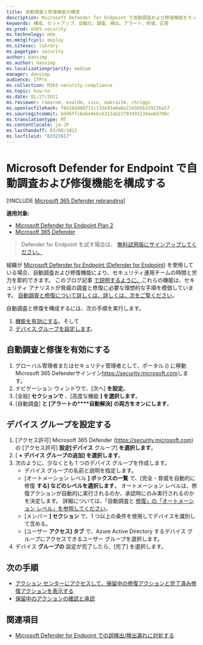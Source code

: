 ```yaml
---
title: 自動調査と修復機能の構成
description: Microsoft Defender for Endpoint で自動調査および修復機能をセットアップします。
keywords: 構成、セットアップ、自動化、調査、検出、アラート、修復、応答
ms.prod: m365-security
ms.technology: mde
ms.mktglfcycl: deploy
ms.sitesec: library
ms.pagetype: security
author: dansimp
ms.author: dansimp
ms.localizationpriority: medium
manager: dansimp
audience: ITPro
ms.collection: M365-security-compliance
ms.topic: how-to
ms.date: 01/27/2021
ms.reviewer: ramarom, evaldm, isco, mabraitm, chriggs
ms.openlocfilehash: f8416d480731c133e93a0a6e22e5b5b32913ba57
ms.sourcegitcommit: bdd6ffc6ebe4e6cb212ab22793d9513dae6d798c
ms.translationtype: MT
ms.contentlocale: ja-JP
ms.lasthandoff: 03/08/2022
ms.locfileid: "63327617"
---
```

# <a name="configure-automated-investigation-and-remediation-capabilities-in-microsoft-defender-for-endpoint"></a>Microsoft Defender for Endpoint で自動調査および修復機能を構成する

[!INCLUDE [Microsoft 365 Defender rebranding](../../includes/microsoft-defender.md)]

**適用対象:**
- [Microsoft Defender for Endpoint Plan 2](https://go.microsoft.com/fwlink/p/?linkid=2154037)
- [Microsoft 365 Defender](https://go.microsoft.com/fwlink/?linkid=2118804)

> Defender for Endpoint を試す場合は、 [無料試用版にサインアップしてください。](https://signup.microsoft.com/create-account/signup?products=7f379fee-c4f9-4278-b0a1-e4c8c2fcdf7e&ru=https://aka.ms/MDEp2OpenTrial?ocid=docs-wdatp-assignaccess-abovefoldlink)

組織が [Microsoft Defender for Endpoint (Defender for Endpoint](/windows/security/threat-protection/)) を使用している[](/microsoft-365/security/defender-endpoint/automated-investigations)場合、自動調査および修復機能により、セキュリティ運用チームの時間と労力を節約できます。 このブログ記事 [で説明するように、](https://techcommunity.microsoft.com/t5/microsoft-defender-atp/enhance-your-soc-with-microsoft-defender-atp-automatic/ba-p/848946)これらの機能は、セキュリティ アナリストが脅威の調査と修復に必要な理想的な手順を模倣しています。 [自動調査と修復について詳しくは、詳しくは、次をご覧ください](/microsoft-365/security/defender-endpoint/automated-investigations)。

自動調査と修復を構成するには、次の手順を実行します。

1. [機能を有効にする](#turn-on-automated-investigation-and-remediation)。そして
2. [デバイス グループを設定します](#set-up-device-groups)。

## <a name="turn-on-automated-investigation-and-remediation"></a>自動調査と修復を有効にする

1. グローバル管理者またはセキュリティ管理者として、ポータル () に移動Microsoft 365 Defenderサインイン<https://security.microsoft.com>します。
2. ナビゲーション ウィンドウで、[次へ] **を設定**。
3. [全般] **セクションで** 、[高度な機能 **] を選択します**。
4. [自動調査] **と [アラートの****自動解決] の両方をオンにします**。

## <a name="set-up-device-groups"></a>デバイス グループを設定する

1. [アクセス許可] Microsoft 365 Defender (<https://security.microsoft.com>) の [アクセス許可] **設定[デバイス** グループ] **を選択します**。
2. [ **+ デバイス グループの追加] を選択します**。
3. 次のように、少なくとも 1 つのデバイス グループを作成します。
   - デバイス グループの名前と説明を指定します。
   - [オートメーション レベル **] ボックスの一覧** で、[完全 - 脅威を自動的に修復 **する] などのレベルを選択します**。 オートメーション レベルは、修復アクションが自動的に実行されるのか、承認時にのみ実行されるのかを決定します。 詳細については、「自動調査と [修復」の「オートメーション レベル」を参照してください](automation-levels.md)。
   - [メンバー **] セクション** で、1 つ以上の条件を使用してデバイスを識別して含める。
   - [ユーザー **アクセス] タブ** で、Azure Active Directory [](/azure/active-directory/fundamentals/active-directory-manage-groups?context=azure/active-directory/users-groups-roles/context/ugr-context)するデバイス グループにアクセスできるユーザー グループを選択します。
4. デバイス **グループの** 設定が完了したら、[完了] を選択します。

## <a name="next-steps"></a>次の手順

- [アクション センターにアクセスして、保留中の修復アクションと完了済み修復アクションを表示する](/microsoft-365/security/defender-endpoint/auto-investigation-action-center#the-action-center)
- [保留中のアクションの確認と承認](/microsoft-365/security/defender-endpoint/manage-auto-investigation)

## <a name="see-also"></a>関連項目

- [Microsoft Defender for Endpoint での誤検出/検出漏れに対処する](defender-endpoint-false-positives-negatives.md)
